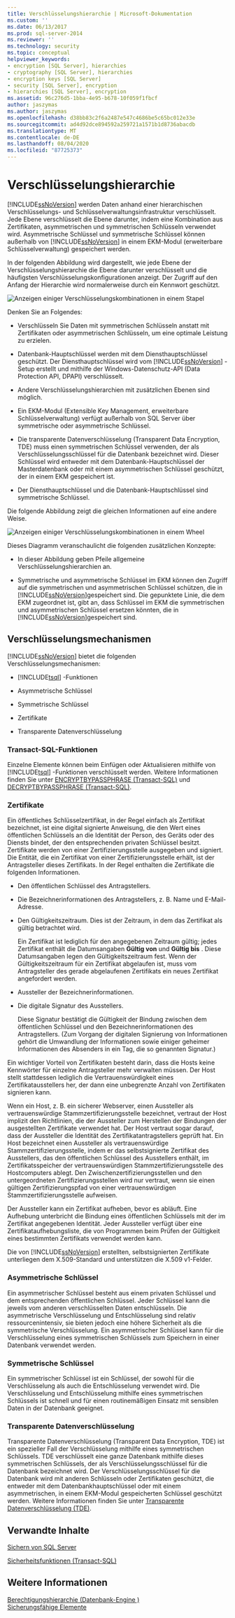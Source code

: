 ```yaml
---
title: Verschlüsselungshierarchie | Microsoft-Dokumentation
ms.custom: ''
ms.date: 06/13/2017
ms.prod: sql-server-2014
ms.reviewer: ''
ms.technology: security
ms.topic: conceptual
helpviewer_keywords:
- encryption [SQL Server], hierarchies
- cryptography [SQL Server], hierarchies
- encryption keys [SQL Server]
- security [SQL Server], encryption
- hierarchies [SQL Server], encryption
ms.assetid: 96c276d5-1bba-4e95-b678-10f059f1fbcf
author: jaszymas
ms.author: jaszymas
ms.openlocfilehash: d38bb83c2f6a2487e547c4686be5c65bc012e33e
ms.sourcegitcommit: ad4d92dce894592a259721a1571b1d8736abacdb
ms.translationtype: MT
ms.contentlocale: de-DE
ms.lasthandoff: 08/04/2020
ms.locfileid: "87725373"
---
```

# <a name="encryption-hierarchy"></a>Verschlüsselungshierarchie
  [!INCLUDE[ssNoVersion](../../../includes/ssnoversion-md.md)] werden Daten anhand einer hierarchischen Verschlüsselungs- und Schlüsselverwaltungsinfrastruktur verschlüsselt. Jede Ebene verschlüsselt die Ebene darunter, indem eine Kombination aus Zertifikaten, asymmetrischen und symmetrischen Schlüsseln verwendet wird. Asymmetrische Schlüssel und symmetrische Schlüssel können außerhalb von [!INCLUDE[ssNoVersion](../../../includes/ssnoversion-md.md)] in einem EKM-Modul (erweiterbare Schlüsselverwaltung) gespeichert werden.  
  
 In der folgenden Abbildung wird dargestellt, wie jede Ebene der Verschlüsselungshierarchie die Ebene darunter verschlüsselt und die häufigsten Verschlüsselungskonfigurationen anzeigt. Der Zugriff auf den Anfang der Hierarchie wird normalerweise durch ein Kennwort geschützt.  
  
 ![Anzeigen einiger Verschlüsselungskombinationen in einem Stapel](../../../database-engine/media/encryption-hierarchy-stack.gif "Anzeigen einiger Verschlüsselungskombinationen in einem Stapel")  
  
 Denken Sie an Folgendes:  
  
-   Verschlüsseln Sie Daten mit symmetrischen Schlüsseln anstatt mit Zertifikaten oder asymmetrischen Schlüsseln, um eine optimale Leistung zu erzielen.  
  
-   Datenbank-Hauptschlüssel werden mit dem Diensthauptschlüssel geschützt. Der Diensthauptschlüssel wird vom [!INCLUDE[ssNoVersion](../../../includes/ssnoversion-md.md)] -Setup erstellt und mithilfe der Windows-Datenschutz-API (Data Protection API, DPAPI) verschlüsselt.  
  
-   Andere Verschlüsselungshierarchien mit zusätzlichen Ebenen sind möglich.  
  
-   Ein EKM-Modul (Extensible Key Management, erweiterbare Schlüsselverwaltung) verfügt außerhalb von SQL Server über symmetrische oder asymmetrische Schlüssel.  
  
-   Die transparente Datenverschlüsselung (Transparent Data Encryption, TDE) muss einen symmetrischen Schlüssel verwenden, der als Verschlüsselungsschlüssel für die Datenbank bezeichnet wird. Dieser Schlüssel wird entweder mit dem Datenbank-Hauptschlüssel der Masterdatenbank oder mit einem asymmetrischen Schlüssel geschützt, der in einem EKM gespeichert ist.  
  
-   Der Diensthauptschlüssel und die Datenbank-Hauptschlüssel sind symmetrische Schlüssel.  
  
 Die folgende Abbildung zeigt die gleichen Informationen auf eine andere Weise.  
  
 ![Anzeigen einiger Verschlüsselungskombinationen in einem Wheel](../../../database-engine/media/encryption-hierarchy-wheel.gif "Anzeigen einiger Verschlüsselungskombinationen in einem Wheel")  
  
 Dieses Diagramm veranschaulicht die folgenden zusätzlichen Konzepte:  
  
-   In dieser Abbildung geben Pfeile allgemeine Verschlüsselungshierarchien an.  
  
-   Symmetrische und asymmetrische Schlüssel im EKM können den Zugriff auf die symmetrischen und asymmetrischen Schlüssel schützen, die in [!INCLUDE[ssNoVersion](../../../includes/ssnoversion-md.md)]gespeichert sind. Die gepunktete Linie, die dem EKM zugeordnet ist, gibt an, dass Schlüssel im EKM die symmetrischen und asymmetrischen Schlüssel ersetzen könnten, die in [!INCLUDE[ssNoVersion](../../../includes/ssnoversion-md.md)]gespeichert sind.  
  
## <a name="encryption-mechanisms"></a>Verschlüsselungsmechanismen  
 [!INCLUDE[ssNoVersion](../../../includes/ssnoversion-md.md)] bietet die folgenden Verschlüsselungsmechanismen:  
  
-   [!INCLUDE[tsql](../../../includes/tsql-md.md)] -Funktionen  
  
-   Asymmetrische Schlüssel  
  
-   Symmetrische Schlüssel  
  
-   Zertifikate  
  
-   Transparente Datenverschlüsselung  
  
### <a name="transact-sql-functions"></a>Transact-SQL-Funktionen  
 Einzelne Elemente können beim Einfügen oder Aktualisieren mithilfe von [!INCLUDE[tsql](../../../includes/tsql-md.md)] -Funktionen verschlüsselt werden. Weitere Informationen finden Sie unter [ENCRYPTBYPASSPHRASE &#40;Transact-SQL&#41;](/sql/t-sql/functions/encryptbypassphrase-transact-sql) und [DECRYPTBYPASSPHRASE &#40;Transact-SQL&#41;](/sql/t-sql/functions/decryptbypassphrase-transact-sql).  
  
### <a name="certificates"></a>Zertifikate  
 Ein öffentliches Schlüsselzertifikat, in der Regel einfach als Zertifikat bezeichnet, ist eine digital signierte Anweisung, die den Wert eines öffentlichen Schlüssels an die Identität der Person, des Geräts oder des Diensts bindet, der den entsprechenden privaten Schlüssel besitzt. Zertifikate werden von einer Zertifizierungsstelle ausgegeben und signiert. Die Entität, die ein Zertifikat von einer Zertifizierungsstelle erhält, ist der Antragsteller dieses Zertifikats. In der Regel enthalten die Zertifikate die folgenden Informationen.  
  
-   Den öffentlichen Schlüssel des Antragstellers.  
  
-   Die Bezeichnerinformationen des Antragstellers, z. B. Name und E-Mail-Adresse.  
  
-   Den Gültigkeitszeitraum. Dies ist der Zeitraum, in dem das Zertifikat als gültig betrachtet wird.  
  
     Ein Zertifikat ist lediglich für den angegebenen Zeitraum gültig; jedes Zertifikat enthält die Datumsangaben **Gültig von** und **Gültig bis** . Diese Datumsangaben legen den Gültigkeitszeitraum fest. Wenn der Gültigkeitszeitraum für ein Zertifikat abgelaufen ist, muss vom Antragsteller des gerade abgelaufenen Zertifikats ein neues Zertifikat angefordert werden.  
  
-   Aussteller der Bezeichnerinformationen.  
  
-   Die digitale Signatur des Ausstellers.  
  
     Diese Signatur bestätigt die Gültigkeit der Bindung zwischen dem öffentlichen Schlüssel und den Bezeichnerinformationen des Antragstellers. (Zum Vorgang der digitalen Signierung von Informationen gehört die Umwandlung der Informationen sowie einiger geheimer Informationen des Absenders in ein Tag, die so genannten Signatur.)  
  
 Ein wichtiger Vorteil von Zertifikaten besteht darin, dass die Hosts keine Kennwörter für einzelne Antragsteller mehr verwalten müssen. Der Host stellt stattdessen lediglich die Vertrauenswürdigkeit eines Zertifikatausstellers her, der dann eine unbegrenzte Anzahl von Zertifikaten signieren kann.  
  
 Wenn ein Host, z. B. ein sicherer Webserver, einen Aussteller als vertrauenswürdige Stammzertifizierungsstelle bezeichnet, vertraut der Host implizit den Richtlinien, die der Aussteller zum Herstellen der Bindungen der ausgestellten Zertifikate verwendet hat. Der Host vertraut sogar darauf, dass der Aussteller die Identität des Zertifikatantragstellers geprüft hat. Ein Host bezeichnet einen Aussteller als vertrauenswürdige Stammzertifizierungsstelle, indem er das selbstsignierte Zertifikat des Ausstellers, das den öffentlichen Schlüssel des Ausstellers enthält, im Zertifikatsspeicher der vertrauenswürdigen Stammzertifizierungsstelle des Hostcomputers ablegt. Den Zwischenzertifizierungsstellen und den untergeordneten Zertifizierungsstellen wird nur vertraut, wenn sie einen gültigen Zertifizierungspfad von einer vertrauenswürdigen Stammzertifizierungsstelle aufweisen.  
  
 Der Aussteller kann ein Zertifikat aufheben, bevor es abläuft. Eine Aufhebung unterbricht die Bindung eines öffentlichen Schlüssels mit der im Zertifikat angegebenen Identität. Jeder Aussteller verfügt über eine Zertifikataufhebungsliste, die von Programmen beim Prüfen der Gültigkeit eines bestimmten Zertifikats verwendet werden kann.  
  
 Die von [!INCLUDE[ssNoVersion](../../../includes/ssnoversion-md.md)] erstellten, selbstsignierten Zertifikate unterliegen dem X.509-Standard und unterstützen die X.509 v1-Felder.  
  
### <a name="asymmetric-keys"></a>Asymmetrische Schlüssel  
 Ein asymmetrischer Schlüssel besteht aus einem privaten Schlüssel und dem entsprechenden öffentlichen Schlüssel. Jeder Schlüssel kann die jeweils vom anderen verschlüsselten Daten entschlüsseln. Die asymmetrische Verschlüsselung und Entschlüsselung sind relativ ressourcenintensiv, sie bieten jedoch eine höhere Sicherheit als die symmetrische Verschlüsselung. Ein asymmetrischer Schlüssel kann für die Verschlüsselung eines symmetrischen Schlüssels zum Speichern in einer Datenbank verwendet werden.  
  
### <a name="symmetric-keys"></a>Symmetrische Schlüssel  
 Ein symmetrischer Schlüssel ist ein Schlüssel, der sowohl für die Verschlüsselung als auch die Entschlüsselung verwendet wird. Die Verschlüsselung und Entschlüsselung mithilfe eines symmetrischen Schlüssels ist schnell und für einen routinemäßigen Einsatz mit sensiblen Daten in der Datenbank geeignet.  
  
### <a name="transparent-data-encryption"></a>Transparente Datenverschlüsselung  
 Transparente Datenverschlüsselung (Transparent Data Encryption, TDE) ist ein spezieller Fall der Verschlüsselung mithilfe eines symmetrischen Schlüssels. TDE verschlüsselt eine ganze Datenbank mithilfe dieses symmetrischen Schlüssels, der als Verschlüsselungsschlüssel für die Datenbank bezeichnet wird. Der Verschlüsselungsschlüssel für die Datenbank wird mit anderen Schlüsseln oder Zertifikaten geschützt, die entweder mit dem Datenbankhauptschlüssel oder mit einem asymmetrischen, in einem EKM-Modul gespeicherten Schlüssel geschützt werden. Weitere Informationen finden Sie unter [Transparente Datenverschlüsselung &#40;TDE&#41;](transparent-data-encryption.md).  
  
## <a name="related-content"></a>Verwandte Inhalte  
 [Sichern von SQL Server](../securing-sql-server.md)  
  
 [Sicherheitsfunktionen &#40;Transact-SQL&#41;](/sql/t-sql/functions/security-functions-transact-sql)  
  
## <a name="see-also"></a>Weitere Informationen  
 [Berechtigungshierarchie &#40;Datenbank-Engine &#41;](../permissions-hierarchy-database-engine.md)   
 [Sicherungsfähige Elemente](../securables.md)  
  
  
